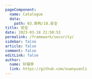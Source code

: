 ```yaml
---
pageComponent: 
  name: Catalogue
  data: 
    path: 03.架构/18.安全
title: 安全
date: 2023-03-18 21:50:53
permalink: /framework/security/
sidebar: false
article: false
comment: false
editLink: false
author: 
  name: 轩辕李
  link: https://github.com/xuanyuanli
---
```

